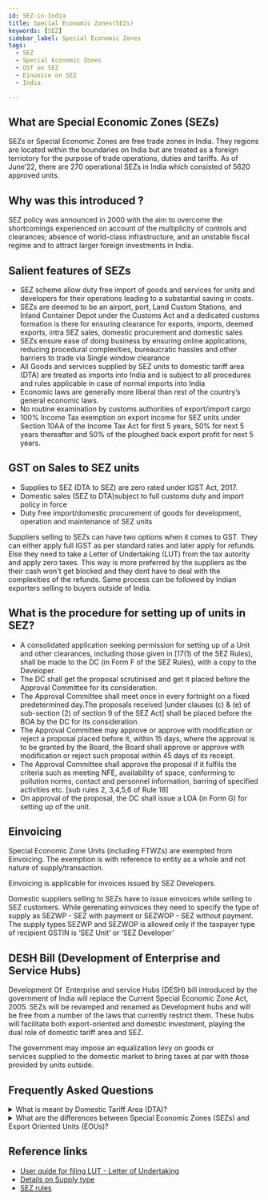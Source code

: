 ```yaml
---
id: SEZ-in-India
title: Special Economic Zones(SEZs)
keywords: [SEZ]
sidebar_label: Special Economic Zones
tags:
  - SEZ
  - Special Economic Zones
  - GST on SEZ
  - Einvoice on SEZ
  - India

---
```

## What are Special Economic Zones (SEZs) 

SEZs or Special Economic Zones are free trade zones in India. They regions are located within the boundaries on India but are treated as a foreign terriotory for the purpose of trade operations, duties and tariffs. As of June’22, there are 270 operational SEZs in India which consisted of 5620 approved units. 


## Why was this introduced ? 

SEZ policy was announced in 2000 with the aim to overcome the shortcomings experienced on account of the multiplicity of controls and clearances; absence of world-class infrastructure, and an unstable fiscal regime and to attract larger foreign investments in India. 

## Salient features of SEZs
 
* SEZ scheme allow duty free import of goods and services for units and developers for their operations leading to a substantial saving in costs.
* SEZs are deemed to be an airport, port, Land Custom Stations, and Inland Container Depot under the Customs Act and a dedicated customs formation is there for ensuring clearance for exports, imports, deemed exports, intra SEZ sales, domestic procurement and domestic sales
* SEZs ensure ease of doing business by ensuring online applications, reducing procedural complexities, bureaucratic hassles and other barriers to trade via Single window clearance
* All Goods and services supplied by SEZ units to domestic tariff area (DTA) are treated as imports into India and is subject to all procedures and rules applicable in case of normal imports into India 
* Economic laws are generally more liberal than rest of the country’s general economic laws.
* No routine examination by customs authorities of export/import cargo
* 100% Income Tax exemption on export income for SEZ units under Section 10AA of the Income Tax Act for first 5 years, 50% for next 5 years thereafter and 50% of the ploughed back export profit for next 5 years.

## GST on Sales to SEZ units

* Supplies to SEZ (DTA to SEZ) are zero rated under IGST Act, 2017.
* Domestic sales (SEZ to DTA)subject to full customs duty and import policy in force
* Duty free import/domestic procurement of goods for development, operation and maintenance of SEZ units

Suppliers selling to SEZs can have two options when it comes to GST. They can either apply full IGST as per standard rates and later apply for refunds. Else they need to take a Letter of Undertaking (LUT) from the tax autority and apply zero taxes. This way is more preferred by the suppliers as the their cash won't get blocked and they dont have to deal with the complexities of the refunds. Same process can be followed by Indian exporters selling to buyers outside of India.


## What is the procedure for setting up of units in SEZ?
* A consolidated application seeking permission for setting up of a Unit and other clearances, including those given in [17(1) of the SEZ Rules), shall be made to the DC (in Form F of the SEZ Rules), with a copy to the Developer.
* The DC shall get the proposal scrutinised and get it placed before the Approval Committee for its consideration. 
* The Approval Committee shall meet once in every fortnight on a fixed predetermined day.The proposals received [under clauses (c) & (e) of sub-section (2) of section 9 of the SEZ Act] shall be placed before the BOA by the DC for its consideration. 
* The Approval Committee may approve or approve with modification or reject a proposal placed before it, within 15 days, where the approval is to be granted by the Board, the Board shall approve or approve with modification or reject such proposal within 45 days of its receipt.
* The Approval Committee shall approve the proposal if it fulfils the criteria such as meeting NFE, availability of space, conforming to pollution norms, contact and personnel information, barring of specified activities etc. [sub rules 2, 3,4,5,6 of Rule 18]
* On approval of the proposal, the DC shall issue a LOA (in Form G) for setting up of the unit.


## Einvoicing
Special Economic Zone Units (including FTWZs) are exempted from Einvoicing. The exemption is with reference to entity as a whole and not nature of supply/transaction.

Einvoicing is applicable for invoices issued by SEZ Developers.

Domestic suppliers selling to SEZs have to issue einvoices while selling to SEZ customers. While gerenating einvoices they need to specify the type of supply as SEZWP - SEZ with payment or SEZWOP - SEZ without payment. The supply types SEZWP and SEZWOP is allowed only if the taxpayer type of recipient GSTIN is ‘SEZ Unit’ or ‘SEZ Developer’



## DESH Bill (Development of Enterprise and Service Hubs)

Development Of  Enterprise and service Hubs (DESH) bill introduced by the government of India will replace the Current Special Economic Zone Act, 2005. SEZs will be revamped and renamed as Development hubs and will be free from a number of the laws that currently restrict them. These hubs will facilitate both export-oriented and domestic investment, playing the dual role of domestic tariff area and SEZ.

The government may impose an equalization levy on goods or services supplied to the domestic market to bring taxes at par with those provided by units outside.


## Frequently Asked Questions
<details>
  <summary>What is meant by Domestic Tariff Area (DTA)? </summary>
Domestic Tariff Area (DTA) means the whole of India (including the territorial waters and continental shelf) but does not include the areas of the Special Economic Zones.
 </details>

<details>
  <summary>What are the differences between Special Economic Zones (SEZs) and Export Oriented Units (EOUs)? </summary>
Although both EOUs and SEZs were initiated to boost exports, there are differences between the two.

An EOU can be set up anywhere in the country, provided it meets the scheme’s criteria. On the other hand, an SEZ is a specially demarcated enclave that is deemed to be outside the customs jurisdiction and therefore, a foreign territory. 

Thus, any sale made from within an SEZ to DTA is considered export while any sale made by an EOU to DTA is regarded as deemed exports. Sales from SEZs to DTAs are more common, compared to sales from EOUs to DTAs. 

Being a clearly demarcated area, there is substantial control over the physical movement of goods to and from SEZs, but the same cannot be said about EOUs. In terms of taxability, an SEZ based establishment is not required to pay tax, while an EOU has to pay tax which it can claim as a refund later. 

Minimum investment in plant and machinery and building is Rs. 1 crore for EOUs. This should be before commencement of commercial production, there is no such limit for SEZ. 
 </details>


## Reference links
* [User guide for filing LUT - Letter of Undertaking](https://tutorial.gst.gov.in/userguide/refund/Furnishing_of_Letter_of_Undertaking.htm)
* [Details on Supply type](https://einv-apisandbox.nic.in/version1.03/generate-irn.html#requestPayload)
* [SEZ rules](http://sezindia.nic.in/cms/sez-rules-and-amendments.php)
